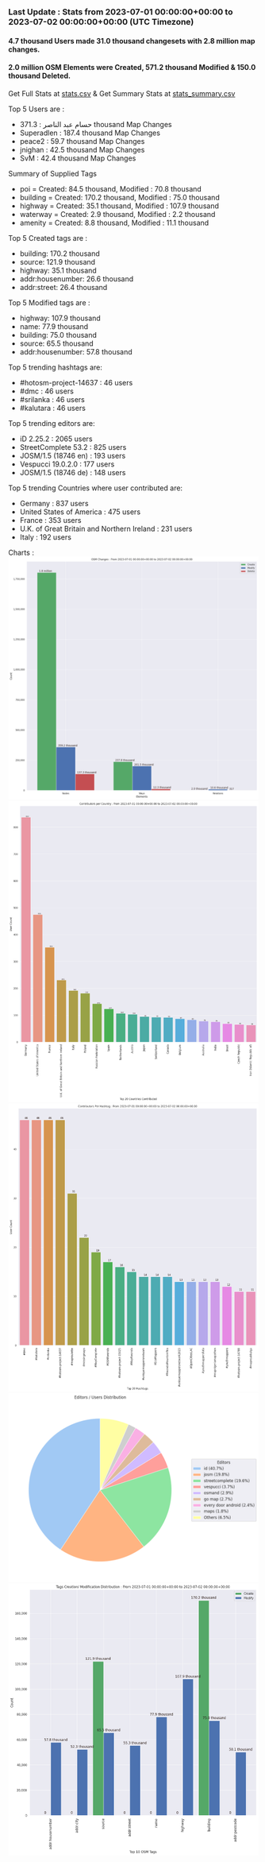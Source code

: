 ### Last Update : Stats from 2023-07-01 00:00:00+00:00 to 2023-07-02 00:00:00+00:00 (UTC Timezone)

#### 4.7 thousand Users made 31.0 thousand changesets with 2.8 million map changes.
#### 2.0 million OSM Elements were Created, 571.2 thousand Modified & 150.0 thousand Deleted.
Get Full Stats at [stats.csv](/stats/Global/Daily/stats.csv)
 & Get Summary Stats at [stats_summary.csv](/stats/Global/Daily/stats_summary.csv)

Top 5 Users are : 
- حسام عبد الناصر : 371.3 thousand Map Changes
- Superadlen : 187.4 thousand Map Changes
- peace2 : 59.7 thousand Map Changes
- jnighan : 42.5 thousand Map Changes
- SvM : 42.4 thousand Map Changes

Summary of Supplied Tags
- poi = Created: 84.5 thousand, Modified : 70.8 thousand
- building = Created: 170.2 thousand, Modified : 75.0 thousand
- highway = Created: 35.1 thousand, Modified : 107.9 thousand
- waterway = Created: 2.9 thousand, Modified : 2.2 thousand
- amenity = Created: 8.8 thousand, Modified : 11.1 thousand


Top 5 Created tags are :
- building: 170.2 thousand
- source: 121.9 thousand
- highway: 35.1 thousand
- addr:housenumber: 26.6 thousand
- addr:street: 26.4 thousand


Top 5 Modified tags are :
- highway: 107.9 thousand
- name: 77.9 thousand
- building: 75.0 thousand
- source: 65.5 thousand
- addr:housenumber: 57.8 thousand


Top 5 trending hashtags are:
- #hotosm-project-14637 : 46 users
- #dmc : 46 users
- #srilanka : 46 users
- #kalutara : 46 users


Top 5 trending editors are:
- iD 2.25.2 : 2065 users
- StreetComplete 53.2 : 825 users
- JOSM/1.5 (18746 en) : 193 users
- Vespucci 19.0.2.0 : 177 users
- JOSM/1.5 (18746 de) : 148 users


Top 5 trending Countries where user contributed are:
- Germany : 837 users
- United States of America : 475 users
- France : 353 users
- U.K. of Great Britain and Northern Ireland : 231 users
- Italy : 192 users


 Charts : 
![Alt text](./stats_osm_changes.png) 
![Alt text](./stats_users_per_country.png) 
![Alt text](./stats_users_per_hashtag.png) 
![Alt text](./stats_editors_pie_chart.png) 
![Alt text](./stats_tags.png) 
